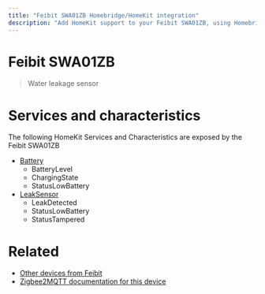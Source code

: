 ```yaml
---
title: "Feibit SWA01ZB Homebridge/HomeKit integration"
description: "Add HomeKit support to your Feibit SWA01ZB, using Homebridge, Zigbee2MQTT and homebridge-z2m."
---
```

<!---
This file has been GENERATED using src/docgen/docgen.ts
DO NOT EDIT THIS FILE MANUALLY!
-->
# Feibit SWA01ZB
> Water leakage sensor


# Services and characteristics
The following HomeKit Services and Characteristics are exposed by
the Feibit SWA01ZB

* [Battery](../../battery.md)
  * BatteryLevel
  * ChargingState
  * StatusLowBattery
* [LeakSensor](../../sensors.md)
  * LeakDetected
  * StatusLowBattery
  * StatusTampered


# Related
* [Other devices from Feibit](../index.md#feibit)
* [Zigbee2MQTT documentation for this device](https://www.zigbee2mqtt.io/devices/SWA01ZB.html)